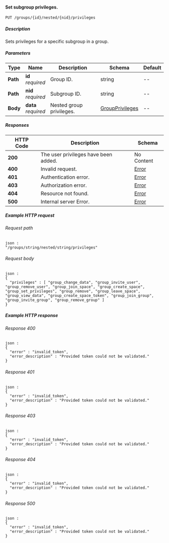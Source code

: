 
<a name="set_group_nested_privileges"></a>
#### Set subgroup privileges.
```
PUT /groups/{id}/nested/{nid}/privileges
```


##### Description
Sets privileges for a specific subgroup in a group.


##### Parameters

|Type|Name|Description|Schema|Default|
|---|---|---|---|---|
|**Path**|**id**  <br>*required*|Group ID.|string|--|
|**Path**|**nid**  <br>*required*|Subgroup ID.|string|--|
|**Body**|**data**  <br>*required*|Nested group privileges.|[GroupPrivileges](../definitions/GroupPrivileges.md#groupprivileges)|--|


##### Responses

|HTTP Code|Description|Schema|
|---|---|---|
|**200**|The user privileges have been added.|No Content|
|**400**|Invalid request.|[Error](../definitions/Error.md#error)|
|**401**|Authentication error.|[Error](../definitions/Error.md#error)|
|**403**|Authorization error.|[Error](../definitions/Error.md#error)|
|**404**|Resource not found.|[Error](../definitions/Error.md#error)|
|**500**|Internal server Error.|[Error](../definitions/Error.md#error)|


##### Example HTTP request

###### Request path
```
json :
"/groups/string/nested/string/privileges"
```


###### Request body
```
json :
{
  "privileges" : [ "group_change_data", "group_invite_user", "group_remove_user", "group_join_space", "group_create_space", "group_set_privileges", "group_remove", "group_leave_space", "group_view_data", "group_create_space_token", "group_join_group", "group_invite_group", "group_remove_group" ]
}
```


##### Example HTTP response

###### Response 400
```
json :
{
  "error" : "invalid_token",
  "error_description" : "Provided token could not be validated."
}
```


###### Response 401
```
json :
{
  "error" : "invalid_token",
  "error_description" : "Provided token could not be validated."
}
```


###### Response 403
```
json :
{
  "error" : "invalid_token",
  "error_description" : "Provided token could not be validated."
}
```


###### Response 404
```
json :
{
  "error" : "invalid_token",
  "error_description" : "Provided token could not be validated."
}
```


###### Response 500
```
json :
{
  "error" : "invalid_token",
  "error_description" : "Provided token could not be validated."
}
```



